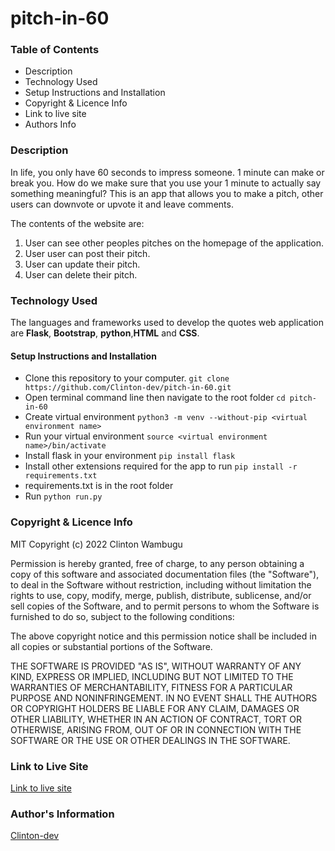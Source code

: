 # pitch-in-60
### Table of Contents
* Description
* Technology Used
* Setup Instructions and Installation
* Copyright & Licence Info
* Link to live site
* Authors Info

### Description
In life, you only have 60 seconds to impress someone. 1 minute can make or break you. How do we make sure that you use your 1 minute to actually say something meaningful? This is an app that allows you to make a pitch, other users can downvote or upvote it and leave comments.

The contents of the website are:
1. User can see other peoples pitches on the homepage of the application.
2. User user can post their pitch.
3. User can update their pitch.
4. User can delete their pitch.


### Technology Used
The languages and frameworks used to develop the quotes web application are **Flask**, **Bootstrap**, **python**,**HTML** and **CSS**.

#### Setup Instructions and Installation

- Clone this repository to your computer. `git clone https://github.com/Clinton-dev/pitch-in-60.git`
- Open terminal command line then navigate to the root folder `cd pitch-in-60`
- Create virtual environment `python3 -m venv --without-pip <virtual environment name>`
- Run your virtual environment `source <virtual environment name>/bin/activate`
- Install flask in your environment `pip install flask`
- Install other extensions required for the app to run `pip install -r requirements.txt`
- requirements.txt is in the root folder
- Run `python run.py`


### Copyright & Licence Info
MIT Copyright (c) 2022 Clinton Wambugu

Permission is hereby granted, free of charge, to any person obtaining a copy of this software and associated documentation files (the "Software"), to deal in the Software without restriction, including without limitation the rights to use, copy, modify, merge, publish, distribute, sublicense, and/or sell copies of the Software, and to permit persons to whom the Software is furnished to do so, subject to the following conditions:

The above copyright notice and this permission notice shall be included in all copies or substantial portions of the Software.

THE SOFTWARE IS PROVIDED "AS IS", WITHOUT WARRANTY OF ANY KIND, EXPRESS OR IMPLIED, INCLUDING BUT NOT LIMITED TO THE WARRANTIES OF MERCHANTABILITY, FITNESS FOR A PARTICULAR PURPOSE AND NONINFRINGEMENT. IN NO EVENT SHALL THE AUTHORS OR COPYRIGHT HOLDERS BE LIABLE FOR ANY CLAIM, DAMAGES OR OTHER LIABILITY, WHETHER IN AN ACTION OF CONTRACT, TORT OR OTHERWISE, ARISING FROM, OUT OF OR IN CONNECTION WITH THE SOFTWARE OR THE USE OR OTHER DEALINGS IN THE SOFTWARE.
### Link to Live Site
[Link to live site](https://pata-news.herokuapp.com/)


### Author's Information
[Clinton-dev](https://github.com/Clinton-dev)




